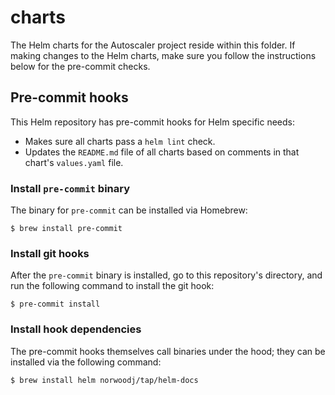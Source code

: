 # charts

The Helm charts for the Autoscaler project reside within this folder. If making changes to the Helm charts, make sure you follow the instructions below for the pre-commit checks.

## Pre-commit hooks

This Helm repository has pre-commit hooks for Helm specific needs:

* Makes sure all charts pass a `helm lint` check.
* Updates the `README.md` file of all charts based on comments in that chart's `values.yaml` file.

### Install `pre-commit` binary

The binary for `pre-commit` can be installed via Homebrew:

```shell
$ brew install pre-commit
```

### Install git hooks

After the `pre-commit` binary is installed, go to this repository's directory, and run the following command to install the git hook:

```shell
$ pre-commit install
```

### Install hook dependencies

The pre-commit hooks themselves call binaries under the hood; they can be installed via the following command:

```shell
$ brew install helm norwoodj/tap/helm-docs
```
